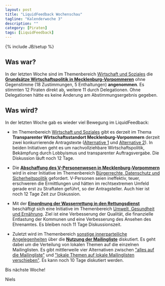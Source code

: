 ```yaml
---
layout: post
title: "LiquidFeedback Wochenschau"
tagline: "Kalenderwoche 3"
description: ""
category: [Piraten]
tags: [LiquidFeedback]
---
```

{% include JB/setup %}

## Was war?

In der letzten Woche sind im Themenbereich [Wirtschaft und Soziales](https://lqpp.de/mv/area/show/17.html) die [**Grundsätze Wirtschaftspolitik in Mecklenburg-Vorpommeren**](https://lqpp.de/mv/initiative/show/201.html) ohne Gegenstimme (18 Zustimmungen, 5 Enthaltungen) **angenommen**. Es stimmten 12 Piraten direkt ab, weitere 11 durch Delegationen. Ohne Delegationen hätte es keine Änderung am Abstimmungsergebnis gegeben.

## Was wird?

In der letzten Woche gab es wieder viel Bewegung im LiquidFeedback:

- Im Themenbereich [Wirtschaft und Soziales](https://lqpp.de/mv/area/show/17.html) gibt es derzeit im Thema **Transparenter Wirtschaftsstandort Mecklenburg-Vorpommern** derzeit zwei konkurrierende Antragstexte ([Alternative 1](https://lqpp.de/mv/initiative/show/212.html) und [Alternative 2](https://lqpp.de/mv/initiative/show/213.html)). In beiden Initiativen geht es um nachvollziehbare Wirtschaftspolitik, Bekämpfung durch Lobbyismus und transparenter Auftragsvergabe. Die Diskussion läuft noch 12 Tage.

- Die [**Abschaffung des V-Personenwesen in Mecklenburg-Vorpommern**](https://lqpp.de/mv/initiative/show/211.html) wird in einer Initiative im Themenbereich [Bürgerrechte, Datenschutz und Sicherheitspolitik](https://lqpp.de/mv/area/show/13.html) gefordert. V-Personen seien ineffektiv, teuer, erschweren die Ermittlungen und hätten im rechtsextremen Umfeld gerade erst zu Straftaten geführt, so der Antragsteller. Auch hier ist noch 12 Tage Zeit zur Diskussion.

- Mit der [**Einordnung der Wasserrettung in den Rettungsdienst**](https://lqpp.de/mv/initiative/show/210.html) beschäftigt sich eine Initiative im Themenbereich [Umwelt, Gesundheit und Ernährung](https://lqpp.de/mv/area/show/15.html). Ziel ist eine Verbesserung der Qualität, die finanzielle Entlastung der Kommunen und eine Verbesserung des Ansehen des Ehrenamtes. Es bleiben noch 11 Tage Diskussionszeit.

- Zuletzt wird im Themenbereich [sonstige innerparteiliche Angelegenheiten](https://lqpp.de/mv/area/show/9.html) über die [**Nutzung der Mailingliste**](https://lqpp.de/mv/issue/show/146.html) diskutiert. Es geht dabei um die Verteilung von lokalen Themen auf die einzelnen Mailinglisten. Es gibt mittlerweile vier Alternativen zwischen ["alles auf die Mailingliste"](https://lqpp.de/mv/initiative/show/206.html) und ["lokale Themen auf lokale Mailinglisten verschieben"](https://lqpp.de/mv/initiative/show/207.html). Es kann noch 10 Tage diskutiert werden.

Bis nächste Woche!

Niels

